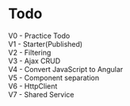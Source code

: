 # Todo

V0 - Practice Todo  
V1 - Starter(Published)  
V2 - Filtering  
V3 - Ajax CRUD  
V4 - Convert JavaScript to Angular  
V5 - Component separation  
V6 - HttpClient  
V7 - Shared Service
